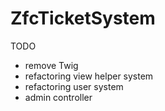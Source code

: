 ZfcTicketSystem
===============

TODO
- remove Twig
- refactoring view helper system
- refactoring user system
- admin controller

